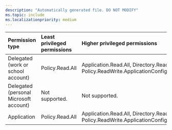 ```yaml
---
description: "Automatically generated file. DO NOT MODIFY"
ms.topic: include
ms.localizationpriority: medium
---
```


|Permission type|Least privileged permissions|Higher privileged permissions|
|:---|:---|:---|
|Delegated (work or school account)|Policy.Read.All|Application.Read.All, Directory.Read.All, Policy.ReadWrite.ApplicationConfiguration|
|Delegated (personal Microsoft account)|Not supported.|Not supported.|
|Application|Policy.Read.All|Application.Read.All, Directory.Read.All, Policy.ReadWrite.ApplicationConfiguration|

